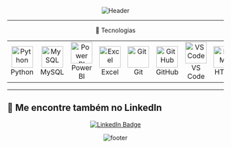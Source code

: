 <!-- HEADER -->
<p align="center">
  <img src="https://capsule-render.vercel.app/api?color=0:1408d0,50:0860d0,100:08c4d0&height=250&section=header&text=Oi%20sou%20Nico,%20Analista%20de%20Dados!&fontSize=30&type=waving&fontColor=fefefe&animation=fadeIn" alt="Header">
</p>


---
<p align="center">
🚀 Tecnologias 
</p>
<table align="center">
  <tr align="center">
    <td>
      <img src="https://cdn.jsdelivr.net/gh/devicons/devicon@latest/icons/python/python-original.svg" width="50px" alt="Python"/><br>Python
    </td>
    <td>
      <img src="https://cdn.jsdelivr.net/gh/devicons/devicon@latest/icons/mysql/mysql-original.svg" width="50px" alt="MySQL"/><br>MySQL
    </td>
    <td>
      <img src="https://img.icons8.com/color/96/power-bi.png" width="50px" alt="Power BI"/><br>Power BI
    </td>
    <td>
      <img src="https://img.icons8.com/fluency/96/ms-excel.png" width="50px" alt="Excel"/><br>Excel
    </td>
    <td>
      <img src="https://cdn.jsdelivr.net/gh/devicons/devicon@latest/icons/git/git-original.svg" width="50px" alt="Git"/><br>Git
    </td>
    <td>
      <img src="https://cdn.jsdelivr.net/gh/devicons/devicon@latest/icons/github/github-original.svg" width="50px" alt="GitHub"/><br>GitHub
    </td>
    <td>
      <img src="https://cdn.jsdelivr.net/gh/devicons/devicon@latest/icons/vscode/vscode-original.svg" width="50px" alt="VS Code"/><br>VS Code
    </td>
    <td>
      <img src="https://cdn.jsdelivr.net/gh/devicons/devicon@latest/icons/html5/html5-original.svg" width="50px" alt="HTML"/><br>HTML
    </td>
    <td>
      <img src="https://cdn.jsdelivr.net/gh/devicons/devicon@latest/icons/linux/linux-original.svg" width="50px" alt="Linux"/><br>Linux
    </td>
  </tr>
</table>

---

## 🔗 Me encontre também no LinkedIn

<p align="center">
  <a href="https://www.linkedin.com/in/nicol%C3%A1s-rivarola-011223176/" target="_blank">
    <img src="https://img.shields.io/badge/LinkedIn-Perfil-blue?logo=linkedin&style=for-the-badge" alt="LinkedIn Badge"/>
  </a>
</p>
<!-- FOOTER -->
<div align="center" width="100">
  <img src="https://capsule-render.vercel.app/api?color=0:1408d0,50:0860d0,100:08c4d0&height=100&section=footer&fontSize=30&type=waving&fontColor=fefefe"
  alt="footer" />
</div>

